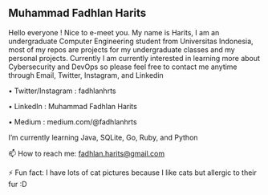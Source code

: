 ## Muhammad Fadhlan Harits

Hello everyone ! Nice to e-meet you. My name is Harits, I am an undergraduate Computer Engineering student from Universitas Indonesia, most of my repos are projects for my undergraduate classes and my personal projects. Currently I am currently interested in learning more about Cybersecurity and DevOps so please feel free to contact me anytime through Email, Twitter, Instagram, and Linkedin

• Twitter/Instagram : fadhlanhrts

• LinkedIn : Muhammad Fadhlan Harits

• Medium : medium.com/@fadhlanhrts

I’m currently learning Java, SQLite, Go, Ruby, and Python

📫 How to reach me: 
fadhlan.harits@gmail.com

⚡ Fun fact: I have lots of cat pictures because I like cats but allergic to their fur :D

<!--
**fadhlanhrts/fadhlanhrts** is a ✨ _special_ ✨ repository because its `README.md` (this file) appears on your GitHub profile.

Here are some ideas to get you started:

- 🔭 I’m currently working on ...
- 🌱 I’m currently learning ...
- 👯 I’m looking to collaborate on ...
- 🤔 I’m looking for help with ...
- 💬 Ask me about ...
- 📫 How to reach me: ...
- 😄 Pronouns: ...
- ⚡ Fun fact: ...
-->
